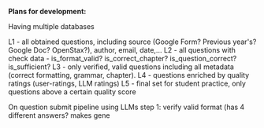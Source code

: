 **Plans for development:**

Having multiple databases

L1 - all obtained questions, including source (Google Form? Previous year's? Google Doc? OpenStax?), author, email, date,...
L2 - all questions with check data - is_format_valid? is_correct_chapter? is_question_correct? is_sufficient?
L3 - only verified, valid questions including all metadata (correct formatting, grammar, chapter).
L4 - questions enriched by quality ratings (user-ratings, LLM ratings)
L5 - final set for student practice, only questions above a certain quality score

On question submit pipeline using LLMs
step 1: verify valid format (has 4 different answers? makes gene
